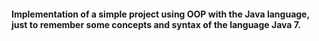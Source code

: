 #### Implementation of a simple project using OOP with the Java language, just to remember some concepts and syntax of the language Java 7.
